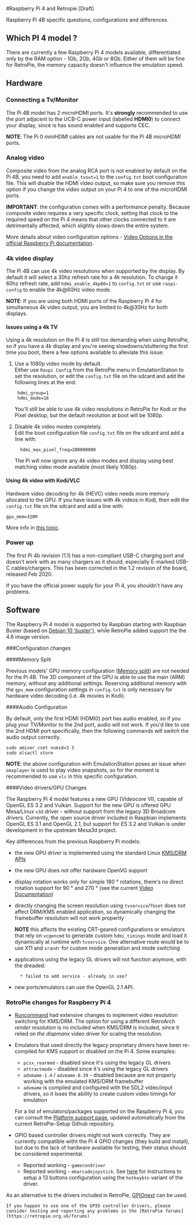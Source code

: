#Raspberry Pi 4 and Retropie [Draft]

Raspberry Pi 4B specific questions, configurations and differences.

## Which PI 4 model ?

There are currently a few Raspberry Pi 4 models available, differentiated only by the RAM option - 1Gb, 2Gb, 4Gb or 8Gb. Either of them will be fine for RetroPie, the memory capacity doesn't influence the emulation speed.
  
## Hardware

### Connecting a Tv/Monitor

The Pi 4B model has 2 microHDMI ports. It's **strongly** recommended to use the port adjacent to the UCB-C power input (labelled __HDMI0__) to connect your display, since is has sound enabled and supports CEC.
 
**NOTE**: The Pi 0 _miniHDMI_ cables are not usable for the Pi 4B _microHDMI_ ports.
 
### Analog video

Composite video from the analog RCA port is not enabled by default on the Pi 4B, you need to add `enable_tvout=1` to the `config.txt` boot configuration file. This will disable the HDMI video output, so make sure you remove this option if you change the video output on your Pi 4 to one of the microHDMI ports.

**IMPORTANT**: the configuration comes with a performance penalty. Because composite video requires a very specific clock, setting that clock to the required speed on the Pi 4 means that other clocks connected to it are detrimentally affected, which slightly slows down the entire system.

More details about video configuration options - [Video Options in the official Raspberry Pi documentation](https://www.raspberrypi.org/documentation/configuration/config-txt/video.md).

### 4k video display

 The Pi 4B can use 4k video resolutions when supported by the display. By default it will select a 30hz refresh rate for a 4k resolution. To change it 60hz refresh rate, add `hdmi_enable_4kp60=1` to `config.txt` or use `raspi-config` to enable the 4k@60Hz video mode.
 
**NOTE**: If you are using both HDMI ports of the Raspberry Pi 4 for simultaneous 4k video output, you are limited to 4k@30Hz for both displays.

#### Issues using a 4k TV

 Using a 4k resolution on the Pi 4 is still too demanding when using RetroPie, so if you have a 4k display and you're seeing slowdowns/stuttering the first time you boot, there a few options available to alleviate this issue:
 
1. Use a 1080p video mode by default.  
    Either use `Raspi Config` from the RetroPie menu in EmulationStation to set the resolution, or edit the `config.txt` file on the sdcard and add the following lines at the end:

        hdmi_group=1
        hdmi_mode=16

    You'll still be able to use 4k video resolutions in RetroPie for Kodi or the Pixel desktop, but the default resolution at boot will be 1080p.
  
2. Disable 4k video modes completely.  
    Edit the boot configuration file `config.txt` file on the sdcard and add a line with: 

         hdmi_max_pixel_freq=200000000

     The Pi will now ignore any 4k video modes and display using best matching video mode available (most likely 1080p).

#### Using 4k video with Kodi/VLC

Hardware video decoding for 4k (HEVC) video needs more memory allocated to the GPU. If you have issues with 4k videos in Kodi, then edit the `config.txt` file on the sdcard and add a line with:


    gpu_mem=320M

More info in [this topic](https://www.raspberrypi.org/forums/viewtopic.php?f=66&t=251645).
 
### Power up
  
The first Pi 4b revision (1.1) has a non-compliant USB-C charging port and doesn't work with as many chargers as it should, especially E-marked USB-C cables/chargers. This has been corrected in the 1.2 revision of the board, released Feb 2020.

If you have the official power supply for your Pi 4, you shouldn't have any problems.
  

## Software

The Raspberry Pi 4 model is supported by Raspbian starting with Raspbian Buster (based on [Debian 10 'buster'](https://www.debian.org/News/2019/20190706)), while RetroPie added support the the 4.6 image version.

###Configuration changes

####Memory Split  

Previous models' GPU memory configuration ([Memory split](Memory-Split.md)) are not needed for the Pi 4B. The 3D component of the GPU is able to use the main (ARM) memory, without any additional settings. Reserving additional memory with the `gpu_mem` configuration settings in `config.txt` is only necessary for hardware video decoding (i.e. 4k movies in Kodi).
    
####Audio Configuration

By default, only the first HDMI (HDMI0) port has audio enabled, so if you plug your TV/Monitor to the 2nd port, audio will not work.
    If you'd like to use the 2nd HDMI port specifically, then the following commands will switch the audio output correctly.

    sudo amixer cset numid=3 3
    sudo alsactl store

**NOTE**: the above configuration with EmulationStation poses an issue when `omxplayer` is used to play video snapshots, so for the moment is recommended to use `vlc` in this specific configuration.

####Video drivers/GPU Changes 

The Raspberry Pi 4 model features a new GPU (Videocore VI), capable of OpenGL ES 3.2 and Vulkan. Support for the new GPU is offered GPU Mesa/Linux `v3d` driver - without support from the legacy 3D Broadcom drivers. Currently, the open source driver included in Raspbian implements OpenGL ES 3.1 and OpenGL 2.1, but support for ES 3.2 and Vulkan is under development in the upstream Mesa3d project.

Key differences from the previous Raspberry Pi models:

* the new GPU driver is implemented using the standard Linux [KMS/DRM APIs](https://en.wikipedia.org/wiki/Direct_Rendering_Manager)
* the new GPU does not offer hardware OpenVG support
* display rotation works only for simple 180 ° rotations, there's no direct rotation support for 90 ° and 270 ° (see the current [Video Documentation](https://www.raspberrypi.org/documentation/configuration/config-txt/video.md))
* directly changing the screen resolution using `tvservice`/`fbset` does not affect DRM/KMS enabled application, so dynamically changing the framebuffer resolution will not work propertly

    **NOTE** this affects the existing CRT-geared configurations or emulators that rely on `vcgencmd` to generate custom `hdmi_timings` mode and load it dynamically at runtime with `tvservice`. One alternative route would be to use X11 and `xrandr` for custom mode generation and mode switching
 
* applications using the legacy GL drivers will not function anymore, with the dreaded:

        * failed to add service - already in use?

* new ports/emulators can use the OpenGL 2.1 API.

### RetroPie changes for  Raspberry Pi 4
* [Runcommand](Runcommand.md) had extensive changes to implement video resolution switching for KMS/DRM. The option for using a different RetroArch _render resolution_ is no included when KMS/DRM is included, since it relied on _the dispmanx_ video driver for scaling the resolution.

* Emulators that used directly the legacy proprietary drivers have been re-compiled for KMS support or disabled on the Pi 4. Some examples:
   - `pcsx_rearmed` - disabled since it's using the legacy GL drivers
   - `attractmode` - disabled since it's using the legacy GL drivers
   - `advmame-1.4` / `advmame-0.39` - disabled because are not properly working with the emulated KMS/DRM framebuffer
   - `advmame` is compiled and configured with the SDL2 video/input drivers, so it loses the ability to create custom video timings for emulation

    For a list of emulators/packages supported on the Raspberry Pi 4, you can consult the [Platform support page](https://retropie.org.uk/stats/pkgflags/), updated automatically from the current RetroPie-Setup Github repository.

* GPIO based controller drivers might not work correctly. They are currently compatible witht the Pi 4 GPIO changes (they build and install), but due to the lack of hardware available for testing, their status should be considered experimental.  
   - Reported working - `gamecondriver`
   - Reported working - `mkarcadejoystick`. See [here](https://retropie.org.uk/forum/topic/25932/) for instructions to setup a 13 buttons configuration using the `hotkeybtn` variant of the driver.

As an alternative to the drivers included in RetroPie, [GPIOnext](https://github.com/mholgatem/GPIOnext/) can be used.

    If you happen to use one of the GPIO controller drivers, please consider testing and reporting any problems in the [RetroPie forums](https://retropie.org.uk/forums)